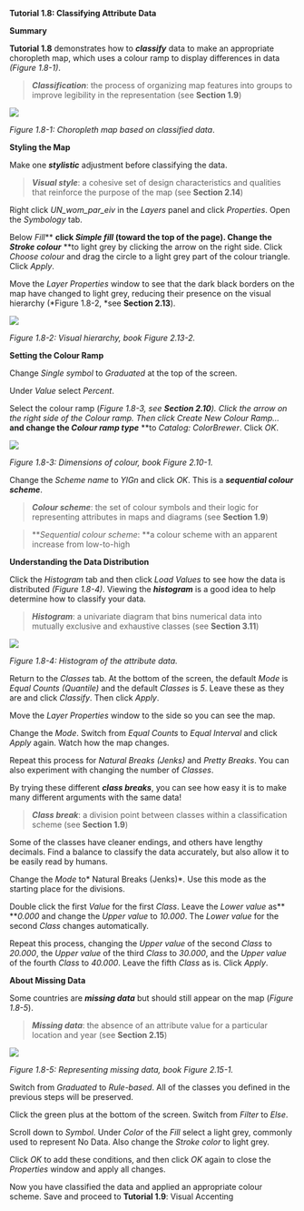 **Tutorial 1.8: Classifying Attribute Data**

**Summary**

**Tutorial 1.8** demonstrates how to ***classify*** data to make an appropriate choropleth map, which uses a colour ramp to display differences in data *(Figure 1.8-1)*. 

> ***Classification***: the process of organizing map features into groups to improve legibility in the representation (see **Section 1.9**)

![](1.8_Classify_Data_images/image_0.png)

*Figure 1.8-1: Choropleth map based on classified data*.

**Styling the Map**

Make one ***stylistic*** adjustment before classifying the data. 

> ***Visual style***: a cohesive set of design characteristics and qualities that reinforce the purpose of the map (see **Section 2.14**)

Right click *UN_wom_par_eiv* in the *Layers* panel and click *Properties*. Open the *Symbology* tab.

Below *Fill*** **click *Simple fill* (toward the top of the page). Change the *Stroke colour*** **to light grey by clicking the arrow on the right side. Click *Choose colour* and drag the circle to a light grey part of the colour triangle. Click *Apply*.

Move the *Layer Properties* window to see that the dark black borders on the map have changed to light grey, reducing their presence on the visual hierarchy (*Figure 1.8-2, *see **Section 2.13**).

![](1.8_Classify_Data_images/image_1.png)

*Figure 1.8-2: Visual hierarchy, book Figure 2.13-2.*

**Setting the Colour Ramp**

Change *Single symbol* to *Graduated* at the top of the screen.

Under *Value* select *Percent*.

Select the colour ramp (*Figure 1.8-3, *see **Section 2.10**). Click the arrow on the right side of the *Colour ramp*. Then click *Create New Colour Ramp…*** **and change the *Colour ramp type*** **to *Catalog: ColorBrewer*. Click *OK*. 

![](1.8_Classify_Data_images/image_2.png)

*Figure 1.8-3: Dimensions of colour, book Figure 2.10-1.*

Change the *Scheme name* to *YlGn* and click *OK*. This is a ***sequential colour scheme***.

> ***Colour scheme***: the set of colour symbols and their logic for representing attributes in maps and diagrams (see **Section 1.9**)

> ***Sequential colour scheme*: **a colour scheme with an apparent increase from low-to-high

**Understanding the Data Distribution**

Click the *Histogram* tab and then click *Load Values* to see how the data is distributed *(Figure 1.8-4)*. Viewing the ***histogram*** is a good idea to help determine how to classify your data.

> ***Histogram***: a univariate diagram that bins numerical data into mutually exclusive and exhaustive classes (see **Section 3.11**)

![](1.8_Classify_Data_images/image_3.png)

*Figure 1.8-4: Histogram of the attribute data.*

Return to the *Classes* tab. At the bottom of the screen, the default *Mode* is *Equal Counts (Quantile)* and the default *Classes* is *5*. Leave these as they are and click *Classify*. Then click *Apply*.

Move the *Layer Properties* window to the side so you can see the map.

Change the *Mode*. Switch from *Equal Counts* to *Equal Interval* and click *Apply* again. Watch how the map changes.

Repeat this process for *Natural Breaks (Jenks)* and *Pretty Breaks*. You can also experiment with changing the number of *Classes*.

By trying these different ***class breaks***, you can see how easy it is to make many different arguments with the same data!

> ***Class break***: a division point between classes within a classification scheme (see **Section 1.9**)

Some of the classes have cleaner endings, and others have lengthy decimals. Find a balance to classify the data accurately, but also allow it to be easily read by humans.

Change the *Mode* to* Natural Breaks (Jenks)*. Use this mode as the starting place for the divisions. 

Double click the first *Value* for the first *Class*. Leave the *Lower value* as** ***0.000* and change the *Upper value* to *10.000*. The *Lower value* for the second *Class* changes automatically.

Repeat this process, changing the *Upper value* of the second *Class* to *20.000*, the *Upper value* of the third *Class* to *30.000*, and the *Upper value* of the fourth *Class* to *40.000*. Leave the fifth *Class* as is. Click *Apply*.

**About Missing Data**

Some countries are ***missing data*** but should still appear on the map (*Figure 1.8-5*).

> ***Missing data***: the absence of an attribute value for a particular location and year (see **Section 2.15**)

![](1.8_Classify_Data_images/image_4.png)

*Figure 1.8-5: Representing missing data, book Figure 2.15-1.*

Switch from *Graduated* to *Rule-based*. All of the classes you defined in the previous steps will be preserved.

Click the green plus at the bottom of the screen. Switch from *Filter* to *Else*. 

Scroll down to *Symbol*. Under *Color* of the *Fill* select a light grey, commonly used to represent No Data. Also change the *Stroke color* to light grey.

Click *OK* to add these conditions, and then click *OK* again to close the *Properties* window and apply all changes.

Now you have classified the data and applied an appropriate colour scheme. Save and proceed to **Tutorial 1.9**: Visual Accenting

